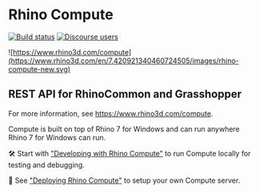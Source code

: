 # Rhino Compute

[![Build status](https://ci.appveyor.com/api/projects/status/unmnwi57we5nvnfi/branch/master?svg=true)](https://ci.appveyor.com/project/mcneel/compute-rhino3d/branch/master)
[![Discourse users](https://img.shields.io/discourse/https/discourse.mcneel.com/users.svg)](https://discourse.mcneel.com/c/serengeti/compute-rhino3d)

![https://www.rhino3d.com/compute](https://www.rhino3d.com/en/7.420921340460724505/images/rhino-compute-new.svg)

## REST API for RhinoCommon and Grasshopper

For more information, see https://www.rhino3d.com/compute.

Compute is built on top of Rhino 7 for Windows and can run anywhere Rhino 7 for Windows can run.

🛠 Start with ["Developing with Rhino Compute"](https://developer.rhino3d.com/guides/compute/development/) to run Compute locally for testing and debugging.

📡 See ["Deploying Rhino Compute"](https://developer.rhino3d.com/guides/compute/deploy/) to setup your own Compute server.
